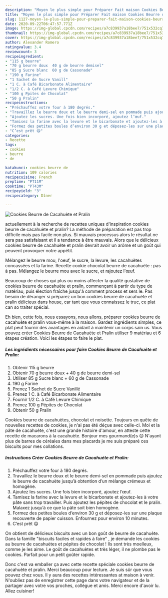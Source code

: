 ```yaml
---
description: "Moyen le plus simple pour Préparer Fait maison Cookies Beurre de Cacahuète et Pralin"
title: "Moyen le plus simple pour Préparer Fait maison Cookies Beurre de Cacahuète et Pralin"
slug: 1127-moyen-le-plus-simple-pour-preparer-fait-maison-cookies-beurre-de-cacahuete-et-pralin
date: 2020-09-22T06:47:57.771Z
image: https://img-global.cpcdn.com/recipes/a7c839937a18bee7/751x532cq70/cookies-beurre-de-cacahuete-et-pralin-photo-principale-de-la-recette.jpg
thumbnail: https://img-global.cpcdn.com/recipes/a7c839937a18bee7/751x532cq70/cookies-beurre-de-cacahuete-et-pralin-photo-principale-de-la-recette.jpg
cover: https://img-global.cpcdn.com/recipes/a7c839937a18bee7/751x532cq70/cookies-beurre-de-cacahuete-et-pralin-photo-principale-de-la-recette.jpg
author: Alexander Romero
ratingvalue: 3.4
reviewcount: 3
recipeingredient:
- "115 g beurre"
- "70 g beurre doux  40 g de beurre demisel"
- "85 g Sucre blanc  60 g de Cassonade"
- "190 g Farine"
- "1 Sachet de Sucre Vanill"
- "1 C. à Café Bicarbonate Alimentaire"
- "1/2 C. à Café Levure Chimique"
- "100 g Ppites de Chocolat"
- "50 g Pralin"
recipeinstructions:
- "Préchauffez votre four à 180 degrés."
- "Travaillez le beurre doux et le beurre demi-sel en pommade puis ajoutez le beurre de cacahuète jusqu’à obtention d’un mélange crémeux et homogène."
- "Ajoutez les sucres. Une fois bien incorporé, ajoutez l’œuf."
- "Tamisez la farine avec la levure et le bicarbonate et ajoutez-les à votre pâte sans trop travailler. Puis ajoutez les pépites de chocolat et le pralin. Malaxez jusqu’à ce que la pâte soit bien homogène."
- "Formez des petites boules d’environ 30 g et déposez-les sur une plaque recouverte de papier cuisson. Enfournez pour environ 10 minutes."
- "C’est prêt 😋"
categories:
- Recette
tags:
- cookies
- beurre
- de

katakunci: cookies beurre de 
nutrition: 109 calories
recipecuisine: French
preptime: "PT11M"
cooktime: "PT43M"
recipeyield: "3"
recipecategory: Dîner

---
```



![Cookies Beurre de Cacahuète et Pralin](https://img-global.cpcdn.com/recipes/a7c839937a18bee7/751x532cq70/cookies-beurre-de-cacahuete-et-pralin-photo-principale-de-la-recette.jpg)

actuellement à la recherche de recettes uniques d'inspiration cookies beurre de cacahuète et pralin? La méthode de préparation est pas trop difficile mais pas facile non plus. Si mauvais processus alors le résultat ne sera pas satisfaisant et il a tendance à être mauvais. Alors que le délicieux cookies beurre de cacahuète et pralin devrait avoir un arôme et un goût qui peuvent provoquer notre appétit.

Mélangez le beurre mou, l&#39;oeuf, le sucre, la levure, les cacahuètes concassées et la farine. Recette cookie chocolat beurre de cacahuète : pas à pas. Mélangez le beurre mou avec le sucre, et rajoutez l&#39;œuf.

Beaucoup de choses qui plus ou moins affecter la qualité gustative de cookies beurre de cacahuète et pralin, commençant à partir du type de matériau, puis élection fraîche jusqu'à comment process et sers le. Pas besoin de déranger si préparez un bon cookies beurre de cacahuète et pralin délicieux dans house, car tant que vous connaissez le truc, ce plat can so traiter spécial.


Eh bien, cette fois, nous essayons, nous allons, préparer cookies beurre de cacahuète et pralin vous-même à la maison. Gardez ingrédients simples, ce plat peut fournir des avantages en aidant à maintenir un corps sain us. Vous pouvez créer Cookies Beurre de Cacahuète et Pralin utiliser 9 matériau et 6 étapes création. Voici les étapes to faire le plat.

<!--inarticleads1-->

##### Les ingrédients nécessaires pour faire Cookies Beurre de Cacahuète et Pralin:

1. Obtenir 115 g beurre
1. Obtenir 70 g beurre doux + 40 g de beurre demi-sel
1. Utiliser 85 g Sucre blanc + 60 g de Cassonade
1.  190 g Farine
1. Prenez 1 Sachet de Sucre Vanillé
1. Prenez 1 C. à Café Bicarbonate Alimentaire
1. Fournir 1/2 C. à Café Levure Chimique
1. Prenez 100 g Pépites de Chocolat
1. Obtenir 50 g Pralin


Cookies beurre de cacahuètes, chocolat et noisette. Toujours en quête de nouvelles recettes de cookies, je n&#39;ai pas été déçue avec celle-ci. Moi et la pâte de cacahuète, c&#39;est une grande histoire d&#39;amour, en atteste cette recette de macarons à la cacahuète. Bonjour mes gourmand(e)s 😊 N&#39;ayant plus de barres de céréales dans mes placards je me suis préparé ces biscuits pour mes collations. 

<!--inarticleads2-->

##### Instructions Créer Cookies Beurre de Cacahuète et Pralin:

1. Préchauffez votre four à 180 degrés.
1. Travaillez le beurre doux et le beurre demi-sel en pommade puis ajoutez le beurre de cacahuète jusqu’à obtention d’un mélange crémeux et homogène.
1. Ajoutez les sucres. Une fois bien incorporé, ajoutez l’œuf.
1. Tamisez la farine avec la levure et le bicarbonate et ajoutez-les à votre pâte sans trop travailler. Puis ajoutez les pépites de chocolat et le pralin. Malaxez jusqu’à ce que la pâte soit bien homogène.
1. Formez des petites boules d’environ 30 g et déposez-les sur une plaque recouverte de papier cuisson. Enfournez pour environ 10 minutes.
1. C’est prêt 😋


On obtient de délicieux biscuits avec un bon goût de beurre de cacahuète. Dans la famille &#34;biscuits faciles et rapides à faire&#34; , je demande les cookies au beurre de cacahuètes et pépites de chocolat ! Ils sont très moelleux, comme je les aime. Le goût de cacahuètes et très léger, il ne plombe pas le cookies. Parfait pour un petit goûter rapide. 


Donc c'est va emballer ça avec cette recette spéciale cookies beurre de cacahuète et pralin. Merci beaucoup pour lecture. Je suis sûr que vous pouvez chez vous. Il y aura des recettes  intéressantes at maison à venir. N'oubliez pas de enregistrer cette page dans votre navigateur et de la partager avec votre vos proches, collègue et amis. Merci encore d'avoir lu. Allez cuisiner!
